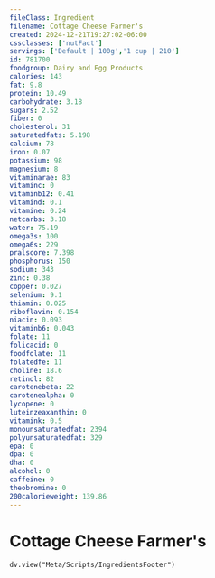 ```yaml
---
fileClass: Ingredient
filename: Cottage Cheese Farmer's
created: 2024-12-21T19:27:02-06:00
cssclasses: ['nutFact']
servings: ['Default | 100g','1 cup | 210']
id: 781700
foodgroup: Dairy and Egg Products 
calories: 143
fat: 9.8
protein: 10.49
carbohydrate: 3.18
sugars: 2.52
fiber: 0
cholesterol: 31
saturatedfats: 5.198
calcium: 78
iron: 0.07
potassium: 98
magnesium: 8
vitaminarae: 83
vitaminc: 0
vitaminb12: 0.41
vitamind: 0.1
vitamine: 0.24
netcarbs: 3.18
water: 75.19
omega3s: 100
omega6s: 229
pralscore: 7.398
phosphorus: 150
sodium: 343
zinc: 0.38
copper: 0.027
selenium: 9.1
thiamin: 0.025
riboflavin: 0.154
niacin: 0.093
vitaminb6: 0.043
folate: 11
folicacid: 0
foodfolate: 11
folatedfe: 11
choline: 18.6
retinol: 82
carotenebeta: 22
carotenealpha: 0
lycopene: 0
luteinzeaxanthin: 0
vitamink: 0.5
monounsaturatedfat: 2394
polyunsaturatedfat: 329
epa: 0
dpa: 0
dha: 0
alcohol: 0
caffeine: 0
theobromine: 0
200calorieweight: 139.86
---
```


# Cottage Cheese Farmer's

```dataviewjs
dv.view("Meta/Scripts/IngredientsFooter")
```